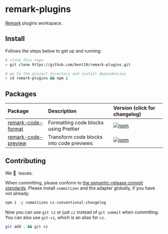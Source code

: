 # remark-plugins

[Remark](https://github.com/remarkjs/remark) plugins workspace.

## Install

Follows the steps below to get up and running:

```bash
# clone this repo
> git clone https://github.com/bent10/remark-plugins.git

# go to the project directory and install dependencies
> cd remark-plugins && npm i
```

## Packages

| Package                                      | Description                              | Version (click for changelog)                                                                  |
| :------------------------------------------- | :--------------------------------------- | :--------------------------------------------------------------------------------------------- |
| [remark-code-format](packages/code-format)   | Formatting code blocks using Prettier    | [![npm](https://img.shields.io/npm/v/remark-code-format)](packages/code-format/changelog.md)   |
| [remark-code-preview](packages/code-preview) | Transform code blocks into code previews | [![npm](https://img.shields.io/npm/v/remark-code-preview)](packages/code-preview/changelog.md) |

## Contributing

We 💛&nbsp; issues.

When committing, please conform to [the semantic-release commit standards](https://www.conventionalcommits.org/). Please install `commitizen` and the adapter globally, if you have not already.

```bash
npm i -g commitizen cz-conventional-changelog
```

Now you can use `git cz` or just `cz` instead of `git commit` when committing. You can also use `git-cz`, which is an alias for `cz`.

```bash
git add . && git cz
```
